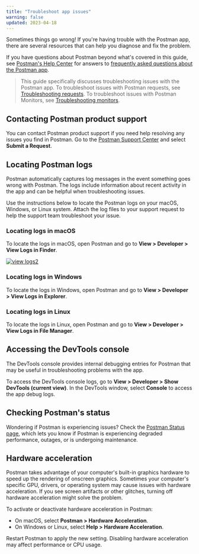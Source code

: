 ```yaml
---
title: "Troubleshoot app issues"
warning: false
updated: 2023-04-18
---
```


Sometimes things go wrong! If you're having trouble with the Postman app, there are several resources that can help you diagnose and fix the problem.

If you have questions about Postman beyond what's covered in this guide, see [Postman's Help Center](https://support.postman.com/hc/en-us) for answers to [frequently asked questions about the Postman app](https://support.postman.com/hc/en-us/categories/8180165300503-FAQs).

> This guide specifically discusses troubleshooting issues with the Postman app. To troubleshoot issues with Postman requests, see [Troubleshooting requests](/docs/sending-requests/troubleshooting-api-requests/). To troubleshoot issues with Postman Monitors, see [Troubleshooting monitors](/docs/monitoring-your-api/troubleshooting-monitors/).

## Contacting Postman product support

You can contact Postman product support if you need help resolving any issues you find in Postman. Go to the [Postman Support Center](https://www.postman.com/support/) and select **Submit a Request**.

## Locating Postman logs

Postman automatically captures log messages in the event something goes wrong with Postman. The logs include information about recent activity in the app and can be helpful when troubleshooting issues.

Use the instructions below to locate the Postman logs on your macOS, Windows, or Linux system. Attach the log files to your support request to help the support team troubleshoot your issue.

### Locating logs in macOS

To locate the logs in macOS, open Postman and go to **View > Developer > View Logs in Finder**.

[![view logs2](https://assets.postman.com/postman-docs/troubleshooting-logs-macos.jpg)](https://assets.postman.com/postman-docs/troubleshooting-logs-macos.jpg)

### Locating logs in Windows

To locate the logs in Windows, open Postman and go to **View > Developer > View Logs in Explorer**.

### Locating logs in Linux

To locate the logs in Linux, open Postman and go to **View > Developer > View Logs in File Manager**.

## Accessing the DevTools console

The DevTools console provides internal debugging entries for Postman that may be useful in troubleshooting problems with the app.

To access the DevTools console logs, go to **View > Developer > Show DevTools (current view)**. In the DevTools window, select __Console__ to access the app debug logs.

## Checking Postman's status

Wondering if Postman is experiencing issues? Check the [Postman Status page](https://status.postman.com/), which lets you know if Postman is experiencing degraded performance, outages, or is undergoing maintenance.

## Hardware acceleration

Postman takes advantage of your computer's built-in graphics hardware to speed up the rendering of onscreen graphics. Sometimes your computer's specific GPU, drivers, or operating system may cause issues with hardware acceleration. If you see screen artifacts or other glitches, turning off hardware acceleration might solve the problem.

To activate or deactivate hardware acceleration in Postman:

* On macOS, select **Postman > Hardware Acceleration**.
* On Windows or Linux, select **Help > Hardware Acceleration**.

Restart Postman to apply the new setting. Disabling hardware acceleration may affect performance or CPU usage.
